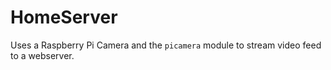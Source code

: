 # HomeServer

Uses a Raspberry Pi Camera and the `picamera` module to stream video feed to a webserver.
